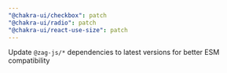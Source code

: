 ```yaml
---
"@chakra-ui/checkbox": patch
"@chakra-ui/radio": patch
"@chakra-ui/react-use-size": patch
---
```


Update `@zag-js/*` dependencies to latest versions for better ESM compatibility
